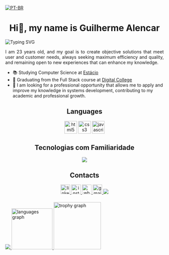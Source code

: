 [![PT-BR](https://img.shields.io/badge/LEIA_EM-PT--BR-green.svg)](README.md)

<h1 align="center">Hi👋, my name is Guilherme Alencar</h1>

![Typing SVG](https://readme-typing-svg.demolab.com?font=Poppins&weight=500&duration=6000&pause=1000&color=167EE4&center=true&vCenter=true&width=1000&lines=Junior+Developer!;Passionate+about+Technology!;DevOps)

<p align="justify">I am 23 years old, and my goal is to create objective solutions that meet user and customer needs, always seeking maximum efficiency and quality, and remaining open to new experiences that can enhance my knowledge.</p>

- 📚 Studying Computer Science at [Estácio](https://estacio.br/)  
- 🌱 Graduating from the Full Stack course at [Digital College](https://digitalcollege.com.br/)  
- 💼 I am looking for a professional opportunity that allows me to apply and improve my knowledge in systems development, contributing to my academic and professional growth.
###
  
<h2 align="center">Languages</h2>
<div align="center">
  <img src="https://cdn.jsdelivr.net/gh/devicons/devicon/icons/html5/html5-original.svg" height = "40" width = "40" alt="html5 logo"  />
  <img src="https://cdn.jsdelivr.net/gh/devicons/devicon/icons/css3/css3-original.svg" height = "40" width = "40" alt="css3 logo"  />
  <img src="https://cdn.jsdelivr.net/gh/devicons/devicon/icons/javascript/javascript-original.svg" height = "40" width = "40" alt="javascript logo"  />
</div>

###

<h2 align="center">Tecnologias com Familiaridade</h2>
<p align="center">
    <img src="https://skillicons.dev/icons?i=git,github,windows,notion,vite&perline=7" />

###

<h2 align="center">Contacts</h2>
<div align="center">
  <a href="https://www.linkedin.com/in/guilherme-alencar-591206256/" target="_blank">
    <img src="https://img.shields.io/static/v1?message=LinkedIn&logo=linkedin&label=&color=0077B5&logoColor=white&labelColor=&style=for-the-badge" height="30" alt="linkedin logo"  />
  </a>
  <a href="https://www.instagram.com/_guilhermealencar_/" target="_blank">
    <img src="https://img.shields.io/static/v1?message=Instagram&logo=instagram&label=&color=E4405F&logoColor=white&labelColor=&style=for-the-badge" height="30" alt="instagram logo"  />
  </a>
  <a href="https://wa.me/5585985460062" target="_blank">
    <img src="https://img.shields.io/static/v1?message=Whatsapp&logo=whatsapp&label=&color=25D366&logoColor=white&labelColor=&style=for-the-badge" height="30" alt="whatsapp logo"  />
  </a>
  <a href="mailto:alencargui08120@gmail.com" target="_blank">
    <img src="https://img.shields.io/static/v1?message=Gmail&logo=gmail&label=&color=D14836&logoColor=white&labelColor=&style=for-the-badge" height="30" alt="gmail logo"  />
  </a>
  <a href="https://discord.gg/.theguizao" target="_blank">
    <img src="https://img.shields.io/badge/Discord-7289DA?style=for-the-badge&logo=discord&logoColor=white" target="_blank"></a>
</div>

###

<div>
  <a href="https://github.com/TheAlencar">
  <img src="https://github-readme-stats.vercel.app/api?username=TheAlencar&theme=blue-green&show_icons=true">
  <img src="https://github-readme-stats.vercel.app/api/top-langs?username=TheAlencar&locale=en&hide_title=false&layout=compact&card_width=320&langs_count=6&theme=blue-green&hide_border=false&order=2" height="130" alt="languages graph"  /> 
  <img src="https://github-profile-trophy.vercel.app?username=TheAlencar&theme=darkhub&column=-1&row=1&margin-w=8&margin-h=8&no-bg=false&no-frame=false&order=4" height="150" alt="trophy graph"  />

</div>

